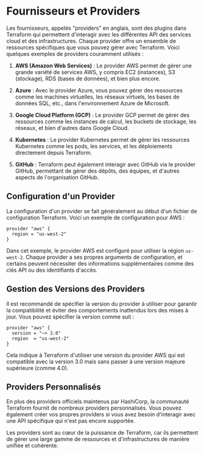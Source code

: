 
# Fournisseurs et Providers

Les fournisseurs, appelés "providers" en anglais, sont des plugins dans Terraform qui permettent d'interagir avec les différentes API des services cloud et des infrastructures. Chaque provider offre un ensemble de ressources spécifiques que vous pouvez gérer avec Terraform. Voici quelques exemples de providers couramment utilisés :

1. **AWS (Amazon Web Services)** : Le provider AWS permet de gérer une grande variété de services AWS, y compris EC2 (instances), S3 (stockage), RDS (bases de données), et bien plus encore.

2. **Azure** : Avec le provider Azure, vous pouvez gérer des ressources comme les machines virtuelles, les réseaux virtuels, les bases de données SQL, etc., dans l'environnement Azure de Microsoft.

3. **Google Cloud Platform (GCP)** : Le provider GCP permet de gérer des ressources comme les instances de calcul, les buckets de stockage, les réseaux, et bien d'autres dans Google Cloud.

4. **Kubernetes** : Le provider Kubernetes permet de gérer les ressources Kubernetes comme les pods, les services, et les déploiements directement depuis Terraform.

5. **GitHub** : Terraform peut également interagir avec GitHub via le provider GitHub, permettant de gérer des dépôts, des équipes, et d'autres aspects de l'organisation GitHub.

## Configuration d'un Provider

La configuration d'un provider se fait généralement au début d'un fichier de configuration Terraform. Voici un exemple de configuration pour AWS :

```hcl
provider "aws" {
  region = "us-west-2"
}
```

Dans cet exemple, le provider AWS est configuré pour utiliser la région `us-west-2`. Chaque provider a ses propres arguments de configuration, et certains peuvent nécessiter des informations supplémentaires comme des clés API ou des identifiants d'accès.

## Gestion des Versions des Providers

Il est recommandé de spécifier la version du provider à utiliser pour garantir la compatibilité et éviter des comportements inattendus lors des mises à jour. Vous pouvez spécifier la version comme suit :

```hcl
provider "aws" {
  version = "~> 3.0"
  region  = "us-west-2"
}
```

Cela indique à Terraform d'utiliser une version du provider AWS qui est compatible avec la version 3.0 mais sans passer à une version majeure supérieure (comme 4.0).

## Providers Personnalisés

En plus des providers officiels maintenus par HashiCorp, la communauté Terraform fournit de nombreux providers personnalisés. Vous pouvez également créer vos propres providers si vous avez besoin d'interagir avec une API spécifique qui n'est pas encore supportée.

Les providers sont au cœur de la puissance de Terraform, car ils permettent de gérer une large gamme de ressources et d'infrastructures de manière unifiée et cohérente.
